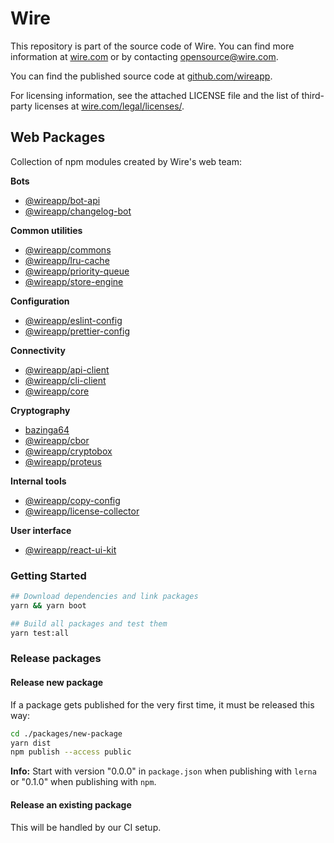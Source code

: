 # Wire

This repository is part of the source code of Wire. You can find more information at [wire.com](https://wire.com) or by contacting opensource@wire.com.

You can find the published source code at [github.com/wireapp](https://github.com/wireapp).

For licensing information, see the attached LICENSE file and the list of third-party licenses at [wire.com/legal/licenses/](https://wire.com/legal/licenses/).

## Web Packages

Collection of npm modules created by Wire's web team:

**Bots**

- [@wireapp/bot-api](https://npmjs.com/package/@wireapp/bot-api)
- [@wireapp/changelog-bot](https://npmjs.com/package/@wireapp/changelog-bot)

**Common utilities**

- [@wireapp/commons](https://npmjs.com/package/@wireapp/commons)
- [@wireapp/lru-cache](https://npmjs.com/package/@wireapp/lru-cache)
- [@wireapp/priority-queue](https://npmjs.com/package/@wireapp/priority-queue)
- [@wireapp/store-engine](https://npmjs.com/package/@wireapp/store-engine)

**Configuration**

- [@wireapp/eslint-config](https://npmjs.com/package/@wireapp/eslint-config)
- [@wireapp/prettier-config](https://npmjs.com/package/@wireapp/prettier-config)

**Connectivity**

- [@wireapp/api-client](https://npmjs.com/package/@wireapp/api-client)
- [@wireapp/cli-client](https://npmjs.com/package/@wireapp/cli-client)
- [@wireapp/core](https://npmjs.com/package/@wireapp/core)

**Cryptography**

- [bazinga64](https://npmjs.com/package/bazinga64)
- [@wireapp/cbor](https://npmjs.com/package/@wireapp/cbor)
- [@wireapp/cryptobox](https://npmjs.com/package/@wireapp/cryptobox)
- [@wireapp/proteus](https://npmjs.com/package/@wireapp/proteus)

**Internal tools**

- [@wireapp/copy-config](https://npmjs.com/package/@wireapp/copy-config)
- [@wireapp/license-collector](https://npmjs.com/package/@wireapp/license-collector)

**User interface**

- [@wireapp/react-ui-kit](https://npmjs.com/package/@wireapp/react-ui-kit)

### Getting Started

```bash
## Download dependencies and link packages
yarn && yarn boot

## Build all packages and test them
yarn test:all
```

### Release packages

#### Release new package

If a package gets published for the very first time, it must be released this way:

```bash
cd ./packages/new-package
yarn dist
npm publish --access public
```

**Info:** Start with version "0.0.0" in `package.json` when publishing with `lerna` or "0.1.0" when publishing with `npm`.

#### Release an existing package

This will be handled by our CI setup.
